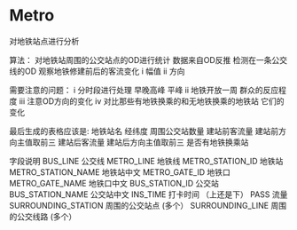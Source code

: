 # Metro
对地铁站点进行分析

算法：
对地铁站周围的公交站点的OD进行统计 数据来自OD反推 检测在一条公交线的OD
观察地铁修建前后的客流变化 i 幅值 ii 方向

需要注意的问题：
i 分时段进行处理 早晚高峰 平峰
ii 地铁开放一周 群众的反应程度
iii 注意OD方向的变化
iv 对比那些有地铁换乘的和无地铁换乘的地铁站 它们的变化

最后生成的表格应该是:
地铁站名 经纬度 周围公交站数量 建站前客流量 建站前方向主值取前三  建站后客流量 建站后方向主值取前三 是否有地铁换乘站

字段说明
BUS_LINE			公交线
METRO_LINE		地铁线
METRO_STATION_ID	地铁站
METRO_STATION_NAME	地铁站中文
METRO_GATE_ID		地铁口
METRO_GATE_NAME	地铁口中文
BUS_STATION_ID		公交站
BUS_STATION_NAME	公交站中文
INS_TIME			打卡时间 （上还是下）
PASS			流量
SURROUNDING_STATION	周围的公交站点 (多个）
SURROUNDING_LINE	周围的公交线路 (多个）



